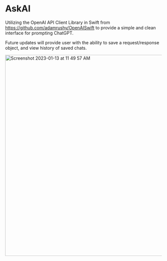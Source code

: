 # AskAI
Utilizing the OpenAI API Client Library in Swift from https://github.com/adamrushy/OpenAISwift to provide a simple and clean interface for prompting ChatGPT.

Future updates will provide user with the ability to save a request/response object, and view history of saved chats.

<img width="647" alt="Screenshot 2023-01-13 at 11 49 57 AM" src="https://user-images.githubusercontent.com/110639779/212374638-3601106a-d1ab-493a-9470-08e50688c555.png">
